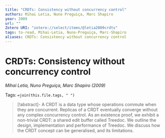 ```yaml
---
title: "CRDTs: Consistency without concurrency control"
authors: Mihai Letia, Nuno Preguiça, Marc Shapiro
year: 2009
url: ""
Zotero URI: "zotero://select/items/@letia2009crdts"
tags: to-read, Mihai-Letia, Nuno-Preguiça, Marc-Shapiro
aliases: CRDTs: Consistency without concurrency control
---
```


# CRDTs: Consistency without concurrency control  
_Mihai Letia, Nuno Preguiça, Marc Shapiro (2009)_

Tags: `=join(this.file.tags, " ")`

> [!abstract]-
> A CRDT is a data type whose operations commute when they are concurrent. Replicas of a CRDT eventually converge without any complex concurrency control. As an existence proof, we exhibit a non-trivial CRDT: a shared edit buffer called Treedoc. We outline the design, implementation and performance of Treedoc. We discuss how the CRDT concept can be generalised, and its limitations.


